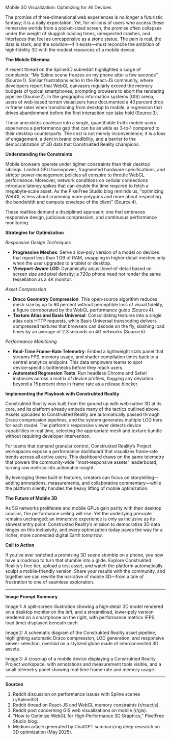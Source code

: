 Mobile 3D Visualization: Optimizing for All Devices  

The promise of three‑dimensional web experiences is no longer a futuristic fantasy; it is a daily expectation. Yet, for millions of users who access these immersive worlds from a pocket‑sized screen, the promise often collapses under the weight of sluggish loading times, unexpected crashes, and interfaces that feel as unresponsive as a stone statue. The pain is real, the data is stark, and the solution—if it exists—must reconcile the ambition of high‑fidelity 3D with the modest resources of a mobile device.  

**The Mobile Dilemma**  

A recent thread on the Spline3D subreddit highlighted a surge of complaints: “My Spline scene freezes on my phone after a few seconds” (Source 1). Similar frustrations echo in the React‑JS community, where developers report that WebGL canvases regularly exceed the memory budgets of typical smartphones, prompting browsers to abort the rendering pipeline (Source 2). In the geographic information systems (GIS) arena, users of web‑based terrain visualizers have documented a 40 percent drop in frame rates when transitioning from desktop to mobile, a regression that drives abandonment before the first interaction can take hold (Source 3).  

These anecdotes coalesce into a single, quantifiable truth: mobile users experience a performance gap that can be as wide as 3‑to‑1 compared to their desktop counterparts. The cost is not merely inconvenience; it is a loss of engagement, a dent in brand credibility, and a barrier to the democratization of 3D data that Construkted Reality champions.  

**Understanding the Constraints**  

Mobile browsers operate under tighter constraints than their desktop siblings. Limited GPU horsepower, fragmented hardware specifications, and stricter power‑management policies all conspire to throttle WebGL performance. Moreover, network conditions on cellular connections introduce latency spikes that can double the time required to fetch a megabyte‑scale asset. As the PixelFree Studio blog reminds us, “optimizing WebGL is less about cramming more polygons and more about respecting the bandwidth and compute envelope of the client” (Source 4).  

These realities demand a disciplined approach: one that embraces responsive design, judicious compression, and continuous performance monitoring.  

**Strategies for Optimization**  

*Responsive Design Techniques*  
- **Progressive Meshes**: Serve a low‑poly version of a model on devices that report less than 1 GB of RAM, swapping in higher‑detail meshes only when the user upgrades to a tablet or desktop.  
- **Viewport‑Aware LOD**: Dynamically adjust level‑of‑detail based on screen size and pixel density; a 720p phone need not render the same tessellation as a 4K monitor.  

*Asset Compression*  
- **Draco Geometry Compression**: This open‑source algorithm reduces mesh size by up to 90 percent without perceptible loss of visual fidelity, a figure corroborated by the WebGL performance guide (Source 4).  
- **Texture Atlas and Basis Universal**: Consolidating textures into a single atlas cuts HTTP requests, while Basis Universal transcoding delivers compressed textures that browsers can decode on the fly, slashing load times by an average of 2.3 seconds on 4G networks (Source 5).  

*Performance Monitoring*  
- **Real‑Time Frame‑Rate Telemetry**: Embed a lightweight stats panel that streams FPS, memory usage, and shader compilation times back to a central analytics endpoint. This data empowers teams to spot device‑specific bottlenecks before they reach users.  
- **Automated Regression Tests**: Run headless Chrome and Safari instances across a matrix of device profiles, flagging any deviation beyond a 15 percent drop in frame rate as a release blocker.  

**Implementing the Playbook with Construkted Reality**  

Construkted Reality was built from the ground up with web‑native 3D at its core, and its platform already embeds many of the tactics outlined above. Assets uploaded to Construkted Reality are automatically passed through Draco compression pipelines, and the system generates multiple LOD tiers for each model. The platform’s responsive viewer detects device capabilities in real time, selecting the appropriate mesh and texture bundle without requiring developer intervention.  

For teams that demand granular control, Construkted Reality’s Project workspaces expose a performance dashboard that visualizes frame‑rate trends across all active users. This dashboard draws on the same telemetry that powers the community‑wide “most‑responsive assets” leaderboard, turning raw metrics into actionable insight.  

By leveraging these built‑in features, creators can focus on storytelling—adding annotations, measurements, and collaborative commentary—while the platform silently handles the heavy lifting of mobile optimization.  

**The Future of Mobile 3D**  

As 5G networks proliferate and mobile GPUs gain parity with their desktop cousins, the performance ceiling will rise. Yet the underlying principle remains unchanged: an immersive experience is only as inclusive as its slowest entry point. Construkted Reality’s mission to democratize 3D data hinges on this inclusivity, and every optimization today paves the way for a richer, more connected digital Earth tomorrow.  

**Call to Action**  

If you’ve ever watched a promising 3D scene stumble on a phone, you now have a roadmap to turn that stumble into a glide. Explore Construkted Reality’s free tier, upload a test asset, and watch the platform automatically sculpt a mobile‑friendly version. Share your results with the community, and together we can rewrite the narrative of mobile 3D—from a tale of frustration to one of seamless exploration.  

---  

**Image Prompt Summary**  

Image 1: A split‑screen illustration showing a high‑detail 3D model rendered on a desktop monitor on the left, and a streamlined, lower‑poly version rendered on a smartphone on the right, with performance metrics (FPS, load time) displayed beneath each.  

Image 2: A schematic diagram of the Construkted Reality asset pipeline, highlighting automatic Draco compression, LOD generation, and responsive viewer selection, overlaid on a stylized globe made of interconnected 3D assets.  

Image 3: A close‑up of a mobile device displaying a Construkted Reality Project workspace, with annotations and measurement tools visible, and a small telemetry panel showing real‑time frame‑rate and memory usage.  

---  

**Sources**  

1. Reddit discussion on performance issues with Spline scenes (r/Spline3D).  
2. Reddit thread on React‑JS and WebGL memory constraints (r/reactjs).  
3. Reddit post concerning GIS web visualizations on mobile (r/gis).  
4. “How to Optimize WebGL for High‑Performance 3D Graphics,” PixelFree Studio blog.  
5. Medium article generated by ChatGPT summarizing deep research on 3D optimization (May 2025).
